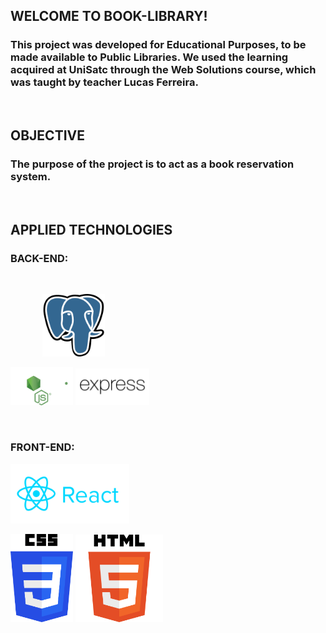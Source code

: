 ## **WELCOME TO BOOK-LIBRARY!**

### This project was developed for **Educational Purposes**, to be made available to Public Libraries. We used the learning acquired at UniSatc through the Web Solutions course, which was taught by teacher Lucas Ferreira.

&nbsp;

## **OBJECTIVE**

### The purpose of the project is to act as a book reservation system.

&nbsp;

## **APPLIED TECHNOLOGIES**

### **BACK-END**:
&nbsp;

&nbsp;&nbsp;&nbsp;&nbsp;&nbsp;&nbsp;&nbsp;&nbsp;&nbsp;&nbsp;&nbsp;&nbsp;&nbsp;<a href="https://www.postgresql.org"><img src="postgresql.svg" width="100"></a>

<a href="https://nodejs.org/en/"><img src="nodejs.svg" width="100"></a>
<a href="https://expressjs.com"><img src="expressjs.svg" width="118"></a>


&nbsp;

### **FRONT-END**:

<a href="https://reactjs.org"><img src="reactjs.svg" width="190"></a>

<a href="https://css.com"><img src="css.png" width="100"></a>
<a href="https://html.com"><img src="html.png" width="140"></a>